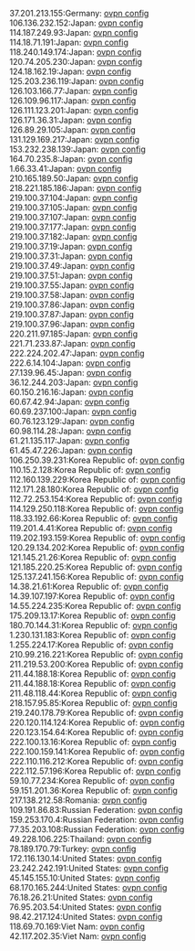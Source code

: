 37.201.213.155:Germany: [ovpn config](vpn/37_201_213_155.ovpn)  
106.136.232.152:Japan: [ovpn config](vpn/106_136_232_152.ovpn)  
114.187.249.93:Japan: [ovpn config](vpn/114_187_249_93.ovpn)  
114.18.71.191:Japan: [ovpn config](vpn/114_18_71_191.ovpn)  
118.240.149.174:Japan: [ovpn config](vpn/118_240_149_174.ovpn)  
120.74.205.230:Japan: [ovpn config](vpn/120_74_205_230.ovpn)  
124.18.162.19:Japan: [ovpn config](vpn/124_18_162_19.ovpn)  
125.203.236.119:Japan: [ovpn config](vpn/125_203_236_119.ovpn)  
126.103.166.77:Japan: [ovpn config](vpn/126_103_166_77.ovpn)  
126.109.96.117:Japan: [ovpn config](vpn/126_109_96_117.ovpn)  
126.111.123.201:Japan: [ovpn config](vpn/126_111_123_201.ovpn)  
126.171.36.31:Japan: [ovpn config](vpn/126_171_36_31.ovpn)  
126.89.29.105:Japan: [ovpn config](vpn/126_89_29_105.ovpn)  
131.129.169.217:Japan: [ovpn config](vpn/131_129_169_217.ovpn)  
153.232.238.139:Japan: [ovpn config](vpn/153_232_238_139.ovpn)  
164.70.235.8:Japan: [ovpn config](vpn/164_70_235_8.ovpn)  
1.66.33.41:Japan: [ovpn config](vpn/1_66_33_41.ovpn)  
210.165.189.50:Japan: [ovpn config](vpn/210_165_189_50.ovpn)  
218.221.185.186:Japan: [ovpn config](vpn/218_221_185_186.ovpn)  
219.100.37.104:Japan: [ovpn config](vpn/219_100_37_104.ovpn)  
219.100.37.105:Japan: [ovpn config](vpn/219_100_37_105.ovpn)  
219.100.37.107:Japan: [ovpn config](vpn/219_100_37_107.ovpn)  
219.100.37.177:Japan: [ovpn config](vpn/219_100_37_177.ovpn)  
219.100.37.182:Japan: [ovpn config](vpn/219_100_37_182.ovpn)  
219.100.37.19:Japan: [ovpn config](vpn/219_100_37_19.ovpn)  
219.100.37.31:Japan: [ovpn config](vpn/219_100_37_31.ovpn)  
219.100.37.49:Japan: [ovpn config](vpn/219_100_37_49.ovpn)  
219.100.37.51:Japan: [ovpn config](vpn/219_100_37_51.ovpn)  
219.100.37.55:Japan: [ovpn config](vpn/219_100_37_55.ovpn)  
219.100.37.58:Japan: [ovpn config](vpn/219_100_37_58.ovpn)  
219.100.37.86:Japan: [ovpn config](vpn/219_100_37_86.ovpn)  
219.100.37.87:Japan: [ovpn config](vpn/219_100_37_87.ovpn)  
219.100.37.96:Japan: [ovpn config](vpn/219_100_37_96.ovpn)  
220.211.97.185:Japan: [ovpn config](vpn/220_211_97_185.ovpn)  
221.71.233.87:Japan: [ovpn config](vpn/221_71_233_87.ovpn)  
222.224.202.47:Japan: [ovpn config](vpn/222_224_202_47.ovpn)  
222.6.14.104:Japan: [ovpn config](vpn/222_6_14_104.ovpn)  
27.139.96.45:Japan: [ovpn config](vpn/27_139_96_45.ovpn)  
36.12.244.203:Japan: [ovpn config](vpn/36_12_244_203.ovpn)  
60.150.216.16:Japan: [ovpn config](vpn/60_150_216_16.ovpn)  
60.67.42.94:Japan: [ovpn config](vpn/60_67_42_94.ovpn)  
60.69.237.100:Japan: [ovpn config](vpn/60_69_237_100.ovpn)  
60.76.123.129:Japan: [ovpn config](vpn/60_76_123_129.ovpn)  
60.98.114.28:Japan: [ovpn config](vpn/60_98_114_28.ovpn)  
61.21.135.117:Japan: [ovpn config](vpn/61_21_135_117.ovpn)  
61.45.47.226:Japan: [ovpn config](vpn/61_45_47_226.ovpn)  
106.250.39.231:Korea Republic of: [ovpn config](vpn/106_250_39_231.ovpn)  
110.15.2.128:Korea Republic of: [ovpn config](vpn/110_15_2_128.ovpn)  
112.160.139.229:Korea Republic of: [ovpn config](vpn/112_160_139_229.ovpn)  
112.171.28.180:Korea Republic of: [ovpn config](vpn/112_171_28_180.ovpn)  
112.72.253.154:Korea Republic of: [ovpn config](vpn/112_72_253_154.ovpn)  
114.129.250.118:Korea Republic of: [ovpn config](vpn/114_129_250_118.ovpn)  
118.33.192.66:Korea Republic of: [ovpn config](vpn/118_33_192_66.ovpn)  
119.201.4.41:Korea Republic of: [ovpn config](vpn/119_201_4_41.ovpn)  
119.202.193.159:Korea Republic of: [ovpn config](vpn/119_202_193_159.ovpn)  
120.29.134.202:Korea Republic of: [ovpn config](vpn/120_29_134_202.ovpn)  
121.145.21.26:Korea Republic of: [ovpn config](vpn/121_145_21_26.ovpn)  
121.185.220.25:Korea Republic of: [ovpn config](vpn/121_185_220_25.ovpn)  
125.137.241.156:Korea Republic of: [ovpn config](vpn/125_137_241_156.ovpn)  
14.38.21.61:Korea Republic of: [ovpn config](vpn/14_38_21_61.ovpn)  
14.39.107.197:Korea Republic of: [ovpn config](vpn/14_39_107_197.ovpn)  
14.55.224.235:Korea Republic of: [ovpn config](vpn/14_55_224_235.ovpn)  
175.209.13.17:Korea Republic of: [ovpn config](vpn/175_209_13_17.ovpn)  
180.70.144.31:Korea Republic of: [ovpn config](vpn/180_70_144_31.ovpn)  
1.230.131.183:Korea Republic of: [ovpn config](vpn/1_230_131_183.ovpn)  
1.255.224.17:Korea Republic of: [ovpn config](vpn/1_255_224_17.ovpn)  
210.99.216.221:Korea Republic of: [ovpn config](vpn/210_99_216_221.ovpn)  
211.219.53.200:Korea Republic of: [ovpn config](vpn/211_219_53_200.ovpn)  
211.44.188.18:Korea Republic of: [ovpn config](vpn/211_44_188_18.ovpn)  
211.44.188.18:Korea Republic of: [ovpn config](vpn/211_44_188_18.ovpn)  
211.48.118.44:Korea Republic of: [ovpn config](vpn/211_48_118_44.ovpn)  
218.157.95.85:Korea Republic of: [ovpn config](vpn/218_157_95_85.ovpn)  
219.240.178.79:Korea Republic of: [ovpn config](vpn/219_240_178_79.ovpn)  
220.120.114.124:Korea Republic of: [ovpn config](vpn/220_120_114_124.ovpn)  
220.123.154.64:Korea Republic of: [ovpn config](vpn/220_123_154_64.ovpn)  
222.100.13.16:Korea Republic of: [ovpn config](vpn/222_100_13_16.ovpn)  
222.100.159.141:Korea Republic of: [ovpn config](vpn/222_100_159_141.ovpn)  
222.110.116.212:Korea Republic of: [ovpn config](vpn/222_110_116_212.ovpn)  
222.112.57.196:Korea Republic of: [ovpn config](vpn/222_112_57_196.ovpn)  
59.10.77.234:Korea Republic of: [ovpn config](vpn/59_10_77_234.ovpn)  
59.151.201.36:Korea Republic of: [ovpn config](vpn/59_151_201_36.ovpn)  
217.138.212.58:Romania: [ovpn config](vpn/217_138_212_58.ovpn)  
109.191.86.83:Russian Federation: [ovpn config](vpn/109_191_86_83.ovpn)  
159.253.170.4:Russian Federation: [ovpn config](vpn/159_253_170_4.ovpn)  
77.35.203.108:Russian Federation: [ovpn config](vpn/77_35_203_108.ovpn)  
49.228.106.225:Thailand: [ovpn config](vpn/49_228_106_225.ovpn)  
78.189.170.79:Turkey: [ovpn config](vpn/78_189_170_79.ovpn)  
172.116.130.14:United States: [ovpn config](vpn/172_116_130_14.ovpn)  
23.242.242.191:United States: [ovpn config](vpn/23_242_242_191.ovpn)  
45.145.155.10:United States: [ovpn config](vpn/45_145_155_10.ovpn)  
68.170.165.244:United States: [ovpn config](vpn/68_170_165_244.ovpn)  
76.18.26.21:United States: [ovpn config](vpn/76_18_26_21.ovpn)  
76.95.203.54:United States: [ovpn config](vpn/76_95_203_54.ovpn)  
98.42.217.124:United States: [ovpn config](vpn/98_42_217_124.ovpn)  
118.69.70.169:Viet Nam: [ovpn config](vpn/118_69_70_169.ovpn)  
42.117.202.35:Viet Nam: [ovpn config](vpn/42_117_202_35.ovpn)  
